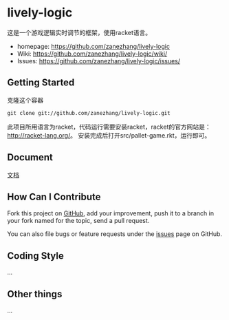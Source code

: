lively-logic
============

这是一个游戏逻辑实时调节的框架，使用racket语言。
 * homepage: <https://github.com/zanezhang/lively-logic>
 * Wiki: <https://github.com/zanezhang/lively-logic/wiki/>
 * Issues: <https://github.com/zanezhang/lively-logic/issues/>
 
Getting Started
---------------

克隆这个容器

    git clone git://github.com/zanezhang/lively-logic.git

此项目所用语言为racket，代码运行需要安装racket，racket的官方网站是： <http://racket-lang.org/>。
安装完成后打开src/pallet-game.rkt，运行即可。

Document
--------

[文档](https://github.com/zanezhang/lively-logic/blob/master/doc/doc.md)

How Can I Contribute
--------------------

Fork this project on [GitHub](https://github.com/zanezhang/lively-logic), add your improvement, push it to a branch in your fork named for the topic, send a pull request.

You can also file bugs or feature requests under the [issues](https://github.com/zanezhang/lively-logic/issues/) page on GitHub.

Coding Style
------------

...

Other things
------------

...